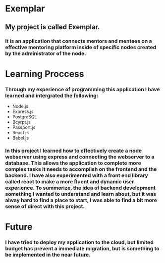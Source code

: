 # Exemplar
## My project is called Exemplar.

### It is an application that connects mentors and mentees on a effective mentoring platform inside of specific nodes created by the administrator of the node.

# Learning Proccess

### Through my experience of programming this application I have learned and intergrated the following:
- Node.js
- Express.js
- PostgreSQL
- Bcyrpt.js
- Passport.js
- React.js
- Babel.js

### In this project I learned how to effectively create a node webserver using express and connecting the webserver to a database. This allows the application to complete more complex tasks it needs to accomplish on the frontend and the backend. I have also experimented with a front end library called react to make a more fluent and dynamic user experience. To summerize, the idea of backend development something I wanted to understand and learn about, but it was alway hard to find a place to start, I was able to find a bit more sense of direct with this project. 

# Future 

### I have tried to deploy my application to the cloud, but limited budget has prevent a immediate migration, but is something to be implemented in the near future. 

